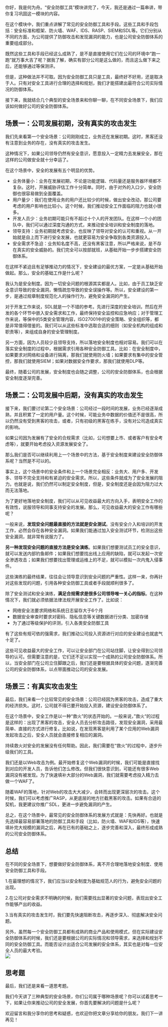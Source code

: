 你好，我是何为舟。“安全防御工具”模块讲完了，今天，我还是通过一篇串讲，带你复习巩固这一模块的内容。

在这个模块中，我们重点讲解了常见的安全防御工具和手段。这些工具和手段包括：安全标准和框架、防火墙、WAF、IDS、RASP、SIEM和SDL等。它们分别从不同的方面，为公司提供了防御攻击和发现漏洞的能力，也是公司安全防御体系的重要组成部分。

既然这些工具和手段已经这么成熟了，是不是直接使用它们在公司的环境中“跑一跑”就万事大吉了呢？据我了解，确实有部分公司是这么做的，而且这么做下来之后，还能够通过等保测评。

但是，这种做法并不可取。因为安全防御工具只是工具，最终好不好用，还是取决于人。只有对安全工具进行合理的选择和规划，我们才能搭建出最符合公司实际情况的防御体系。

接下来，我就结合几个典型的安全场景来和你聊一聊，在不同安全场景下，我们应该如何做好公司的安全防御体系。

## 场景一：公司发展初期，没有真实的攻击发生

我们先来看第一个安全场景：公司刚刚成立，业务还在发展初期。这时，黑客还没有注意到业务的存在，没有真实的攻击发生。

这种情况下，如果公司领导仍然有安全意识，愿意投入一定精力去发展安全，那在这样的公司做安全就十分幸运了。

在这个场景中，安全的发展有五个明显的优势。

- 业务体量小：业务在发展初期，不论是功能逻辑、代码量还是服务器环境都不复杂。这时，开展威胁评估工作十分简单。同时，由于对外的入口少，安全防御也很容易做到全面覆盖。
- 用户量少：我们在使用业务的用户还比较少的时候，做出安全改动，那公司要考虑的用户影响也比较小。这个时候，我们推动安全工作面临的阻力也就小很多。
- 开发人员少：业务初期可能只有不超过十个人的开发团队。在这样一个小的团队中，我们可以通过深度沟通的方式，来推动安全培训和安全制度的落地。
- 领导支持：业务初期就考虑安全，也反映了领导对安全的认可和重视。从一开始就是自上而下进行安全发展，也就更容易为安全争取到各类资源投入。
- 安全需求不急迫：业务知名度不高，还没有黑客注意，所以严格来说，是不存在真实的安全威胁的。我们完全可以按部就班，从基础开始一步步搭建安全防御体系。

在这样不紧迫且有足够推动力的情况下，安全建设的最优方案，一定是从基础开始做起。那么，安全的基础工作是什么呢？

我认为是安全制度。因为一切安全问题的根源其实都是人。比如，由于员工缺乏安全意识导致的安全漏洞，懒惰疏忽导致的安全误操作等。所以，安全建设的第一步，是通过规章制度规范化人的操作行为，避免安全漏洞的产生。

对于开发工作来说，SDL就是一个不错的参考。先进行深度的安全培训，然后在开发的各个环节中嵌入安全需求和工作，最终保持安全监控和应急响应；对于管理工作来说，等保中的5类安全管理内容，ISO27001中的安全策略、安全组织等，都是非常值得借鉴的。我们可以从这些标准中选取合适的细则（如安全机构的组成和职责等），来组成自身的安全管理制度。

另一方面，因为人员较少且领导支持，所以落地安全制度也相对容易。我们可以在落实安全制度的过程中，根据需求引用各种安全防御工具。比如：在安全制度中，如果要求对网络和设备进行隔离，那我们就使用防火墙；如果要求有集中的安全管控，那我们就使用SIEM；如果对数据安全作要求，那我们就使用DLP等。

最终，随着公司的发展，安全制度也会随之调整，公司的安全防御体系，也会根据安全制度逐渐完善。

## 场景二：公司发展中后期，没有真实的攻击发生

接下来，我们要讨论第二个安全场景：公司经过一段时间的发展，业务已经逐渐成熟，并且积累了一定的用户量。这个时候，可能业务中数据的价值还不是很高，所以仍然没有受到黑客的攻击，或者，只有初级的黑客在练手，没有对公司造成真实的影响。

如果公司因为发展有了安全的合规需求（比如，公司想要上市、或者客户有安全考虑等），就要开始考虑投入资源发展安全了。

那么我们是否可以继续利用上一个场景中的方法，基于安全制度来建设安全防御体系呢？当然是不可以的。

事实上，这个场景中的安全条件和上一个场景完全相反：业务大、用户多、开发多、领导不完全支持和有紧迫的安全需求。所以，这些条件就成为了安全发展的阻力。也就是说，我们仍然可以制定安全制度，但是，安全制度还是会因为阻力过大而无法落地。

为了更好地落地安全制度，我们可以从可见收益最大的方向入手，表明安全工作的有效性，说服领导和同事支持安全的发展。那么，可见收益最大的安全工作有哪些呢？

一般来说，**发现安全问题最直接的方法就是安全测试**。没有安全介入和培训的开发工作，必然会存在各种安全漏洞。如果我们能通过加入安全测试环节，检测出这些安全漏洞，就非常有说服力了。

**另一种发现安全问题的直接方法是安全演练**。如果我们想要测试员工的安全意识，就可以发送内部钓鱼邮件；如果我们想要找出线上应用的缺陷，就可以发起一次安全渗透攻击；如果我们想要找出管理或运维上的不足，就可以模拟一次内鬼入侵事件。

这些演练的最终结果，往往会让领导意识到安全问题的严重性。这样一来，你再针对这些发现的问题，引用各种安全防御工具或者手段就顺利很多了。

除了安全测试和安全演练，**满足合规需求是很多公司领导唯一关心的指标**。在这种情况下，我们就必须依据法律法规开展安全工作了。比如说：

- 网络安全法要求网络和系统日志留存大于6个月
- 数据安全审查时要求对密码、隐私信息等关键数据进行分类、加密存储
- 为了通过等级保护的评测，引入各类安全防御工具

有了这些有规可依的强需求，我们推动公司投入资源进行对应的安全建设也就底气十足了。

这些可见收益最大的安全工作，可以让安全部门在公司站住脚，让安全得到公司领导的认可。但需要注意的是，它们还不足以实现一个成熟的公司安全防御体系。所以，当安全部门在公司立住脚跟之后，我们还是要根据具体的安全问题，逐渐完善公司的安全防御体系，以点带面推动公司的安全发展。

## 场景三：有真实攻击发生

最后，我们来看一个比较常见的安全场景：公司已经因为黑客的攻击，造成了重大的经济损失。这时，公司就不得已要开始投入资源，建设安全防御体系了。

在这个场景中，安全工作是以一种“救火”的状态开始的。一般来说，”救火“的过程是这样的：出现了黑客的攻击，安全人员去分析攻击路径，发现安全漏洞，采用最简单、直接的方式进行修复。比如说，在发现黑客是利用了某个应用的Web漏洞发起攻击之后，安全人员就会直接修复相应的漏洞。

持续救火对安全的发展没有任何帮助。因此，我们需要在“救火”的过程中，逐步升级我们的工具。

我们还是以Web攻击为例。最开始修复这个Web漏洞的时候，我们可能是直接找到对应的开发人员，告诉他们怎么修改。但我们很快意识到，可能还有很多Web漏洞没有被发现。为了快速填补大部分的Web漏洞，我们就需要考虑投入精力去做一个WAF了。

随着WAF的落地，针对Web的攻击大大减少，会转而出现更深层次的攻击。这个时候，我们可以考虑推广RASP，从更底层的地方拦截黑客的攻击。如果有合适的契机，我更建议你推广SDL，更进一步避免漏洞的产生。

总之，在这个场景中，最常见的安全防御体系的发展方式就是：先快再好。也就是先选择最容易部署落地的防御工具和手段（比如，防火墙、WAF和IDS等），快速填补完大规模的漏洞之后，再在已有的基础之上，逐步完善和深入，最终形成成熟的公司安全防御体系。

## 总结

在不同的安全场景下，想要做好安全防御体系，离不开合理地落地安全制度、使用安全防御工具和手段。

1.在最理想的情况下，我们应当以安全制度为基础规范人的行为，避免安全问题的出现。

2.在公司对安全需求不明确的时候，我们需要找出显著的安全问题，表现出安全工作能够产出的收益。

3.当有真实的攻击发生时，我们要先快速阻断攻击，再逐步深入、彻底解决安全问题。

另外，虽然每一个安全防御工具都有成熟的商业产品和使用模式，但在实际建设安全防御体系的时候，我们还是要根据公司的实际情况和领导需求，来选择和规划不同的安全防御工具。而能否设计出适合公司发展的安全体系，其实也是对每一位安全人员的最大考验。  
![](https://static001.geekbang.org/resource/image/71/6c/71c104c68448a3d4380cfe51655bdc6c.jpg?wh=2339%2A1858)

## 思考题

最后，我们还是来看一道思考题。

我们今天讲了三种典型的安全场景，你们公司属于哪种场景呢？你可以试着思考一下，如果让你来推动公司的安全发展，你首先要解决的问题是什么呢？

欢迎留言和我分享你的思考和疑惑，也欢迎你把文章分享给你的朋友。我们下一讲再见！